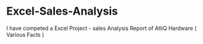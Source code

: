 # Excel-Sales-Analysis
I have competed a Excel Project - sales Analysis Report of AtliQ Hardware ( Various Facts ) 
